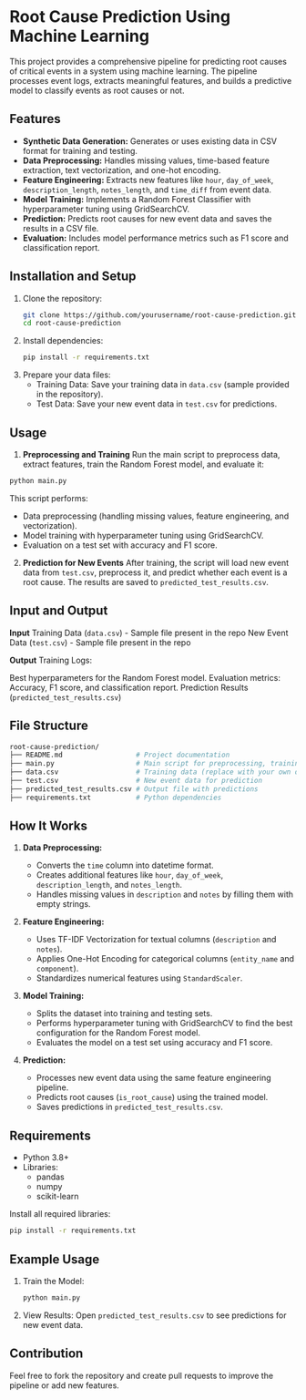 # Root Cause Prediction Using Machine Learning

This project provides a comprehensive pipeline for predicting root causes of critical events in a system using machine learning. The pipeline processes event logs, extracts meaningful features, and builds a predictive model to classify events as root causes or not. 

## Features
- **Synthetic Data Generation:** Generates or uses existing data in CSV format for training and testing.
- **Data Preprocessing:** Handles missing values, time-based feature extraction, text vectorization, and one-hot encoding.
- **Feature Engineering:** Extracts new features like `hour`, `day_of_week`, `description_length`, `notes_length`, and `time_diff` from event data.
- **Model Training:** Implements a Random Forest Classifier with hyperparameter tuning using GridSearchCV.
- **Prediction:** Predicts root causes for new event data and saves the results in a CSV file.
- **Evaluation:** Includes model performance metrics such as F1 score and classification report.

## Installation and Setup
1. Clone the repository:
   ```bash
   git clone https://github.com/yourusername/root-cause-prediction.git
   cd root-cause-prediction
   ```
2. Install dependencies:
   ```bash
   pip install -r requirements.txt
   ```
3. Prepare your data files:
   - Training Data: Save your training data in `data.csv` (sample provided in the repository).
   - Test Data: Save your new event data in `test.csv` for predictions.

## Usage

1. **Preprocessing and Training**
Run the main script to preprocess data, extract features, train the Random Forest model, and evaluate it:

```bash
python main.py
```

This script performs:
  - Data preprocessing (handling missing values, feature engineering, and vectorization).
  - Model training with hyperparameter tuning using GridSearchCV.
  - Evaluation on a test set with accuracy and F1 score.

2. **Prediction for New Events**
After training, the script will load new event data from `test.csv`, preprocess it, and predict whether each event is a root cause. The results are saved to `predicted_test_results.csv`.

## Input and Output
**Input**
Training Data (`data.csv`) - Sample file present in the repo
New Event Data (`test.csv`) - Sample file present in the repo

**Output**
Training Logs:

Best hyperparameters for the Random Forest model.
Evaluation metrics: Accuracy, F1 score, and classification report.
Prediction Results (`predicted_test_results.csv`)


## File Structure
```bash
root-cause-prediction/
├── README.md                  # Project documentation
├── main.py                    # Main script for preprocessing, training, and prediction
├── data.csv                   # Training data (replace with your own data)
├── test.csv                   # New event data for prediction
├── predicted_test_results.csv # Output file with predictions
├── requirements.txt           # Python dependencies
```

## How It Works
1. **Data Preprocessing:**

	- Converts the `time` column into datetime format.
	- Creates additional features like `hour`, `day_of_week`, `description_length`, and `notes_length`.
	- Handles missing values in `description` and `notes` by filling them with empty strings.

2. **Feature Engineering:**

	- Uses TF-IDF Vectorization for textual columns (`description` and `notes`).
	- Applies One-Hot Encoding for categorical columns (`entity_name` and `component`).
	- Standardizes numerical features using `StandardScaler`.

3. **Model Training:**

	- Splits the dataset into training and testing sets.
	- Performs hyperparameter tuning with GridSearchCV to find the best configuration for the Random Forest model.
	- Evaluates the model on a test set using accuracy and F1 score.

4. **Prediction:**

	- Processes new event data using the same feature engineering pipeline.
	- Predicts root causes (`is_root_cause`) using the trained model.
	- Saves predictions in `predicted_test_results.csv`.

## Requirements
- Python 3.8+
- Libraries:
	- pandas
	- numpy
	- scikit-learn

Install all required libraries:
```bash
pip install -r requirements.txt
```

## Example Usage
1. Train the Model:
	```bash
	python main.py
	``` 
2. View Results: Open `predicted_test_results.csv` to see predictions for new event data.

## Contribution
Feel free to fork the repository and create pull requests to improve the pipeline or add new features.
